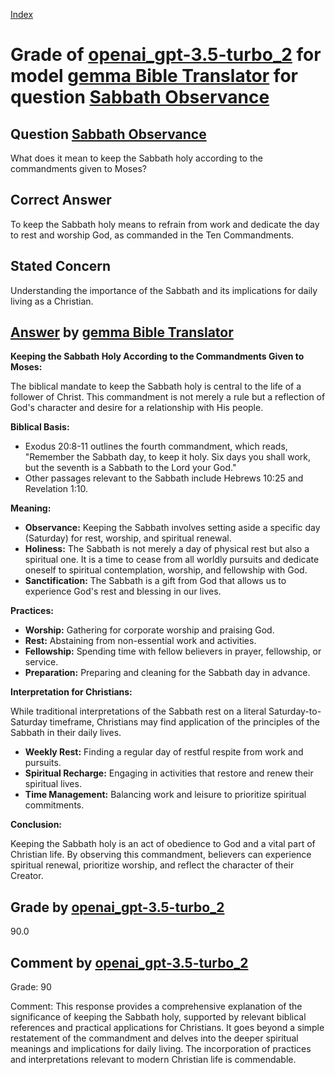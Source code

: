 
[Index](../../../../index.md)
# Grade of [openai_gpt-3.5-turbo_2](../../../grading_models/openai_gpt-3.5-turbo_2.md) for model [gemma Bible Translator](../../../answering_models/gemma_Bible_Translator.md) for question [Sabbath Observance](../../../questions/Sabbath_Observance.md)

## Question [Sabbath Observance](../../../questions/Sabbath_Observance.md)
What does it mean to keep the Sabbath holy according to the commandments given to Moses?

## Correct Answer
To keep the Sabbath holy means to refrain from work and dedicate the day to rest and worship God, as commanded in the Ten Commandments.

## Stated Concern
Understanding the importance of the Sabbath and its implications for daily living as a Christian.

## [Answer](../Sabbath_Observance.md) by [gemma Bible Translator](../../../answering_models/gemma_Bible_Translator.md)
**Keeping the Sabbath Holy According to the Commandments Given to Moses:**

The biblical mandate to keep the Sabbath holy is central to the life of a follower of Christ. This commandment is not merely a rule but a reflection of God's character and desire for a relationship with His people.

**Biblical Basis:**

* Exodus 20:8-11 outlines the fourth commandment, which reads, "Remember the Sabbath day, to keep it holy. Six days you shall work, but the seventh is a Sabbath to the Lord your God."
* Other passages relevant to the Sabbath include Hebrews 10:25 and Revelation 1:10.

**Meaning:**

* **Observance:** Keeping the Sabbath involves setting aside a specific day (Saturday) for rest, worship, and spiritual renewal.
* **Holiness:** The Sabbath is not merely a day of physical rest but also a spiritual one. It is a time to cease from all worldly pursuits and dedicate oneself to spiritual contemplation, worship, and fellowship with God.
* **Sanctification:** The Sabbath is a gift from God that allows us to experience God's rest and blessing in our lives.

**Practices:**

* **Worship:** Gathering for corporate worship and praising God.
* **Rest:** Abstaining from non-essential work and activities.
* **Fellowship:** Spending time with fellow believers in prayer, fellowship, or service.
* **Preparation:** Preparing and cleaning for the Sabbath day in advance.

**Interpretation for Christians:**

While traditional interpretations of the Sabbath rest on a literal Saturday-to-Saturday timeframe, Christians may find application of the principles of the Sabbath in their daily lives.

* **Weekly Rest:** Finding a regular day of restful respite from work and pursuits.
* **Spiritual Recharge:** Engaging in activities that restore and renew their spiritual lives.
* **Time Management:** Balancing work and leisure to prioritize spiritual commitments.

**Conclusion:**

Keeping the Sabbath holy is an act of obedience to God and a vital part of Christian life. By observing this commandment, believers can experience spiritual renewal, prioritize worship, and reflect the character of their Creator.

## Grade by [openai_gpt-3.5-turbo_2](../../../grading_models/openai_gpt-3.5-turbo_2.md)
90.0

## Comment by [openai_gpt-3.5-turbo_2](../../../grading_models/openai_gpt-3.5-turbo_2.md)
Grade: 90

Comment: This response provides a comprehensive explanation of the significance of keeping the Sabbath holy, supported by relevant biblical references and practical applications for Christians. It goes beyond a simple restatement of the commandment and delves into the deeper spiritual meanings and implications for daily living. The incorporation of practices and interpretations relevant to modern Christian life is commendable.

